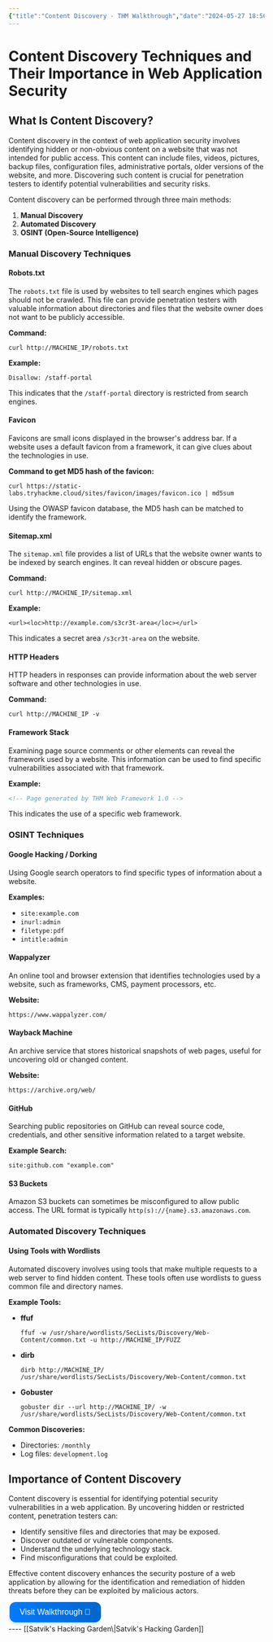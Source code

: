 ```yaml
---
{"title":"Content Discovery - THM Walkthrough","date":"2024-05-27 18:56:57","tags":["web"],"categories":[],"cover":"https://tryhackme-images.s3.amazonaws.com/room-icons/2f678b7457e828715a10b8bc02fd65b5.png","dg-publish":true,"roomlink":"https://tryhackme.com/r/room/contentdiscovery","walkthrough":"https://blog.satvik.live/post/THM%2FWEB%2FContent-Discovery-THM-Walkthrough","permalink":"/thm-notes/web-fundamentals-path/content-discovery/","dgPassFrontmatter":true}
---
```


# Content Discovery Techniques and Their Importance in Web Application Security

## What Is Content Discovery?
Content discovery in the context of web application security involves identifying hidden or non-obvious content on a website that was not intended for public access. This content can include files, videos, pictures, backup files, configuration files, administrative portals, older versions of the website, and more. Discovering such content is crucial for penetration testers to identify potential vulnerabilities and security risks.

Content discovery can be performed through three main methods:
1. **Manual Discovery**
2. **Automated Discovery**
3. **OSINT (Open-Source Intelligence)**

### Manual Discovery Techniques

#### Robots.txt
The `robots.txt` file is used by websites to tell search engines which pages should not be crawled. This file can provide penetration testers with valuable information about directories and files that the website owner does not want to be publicly accessible.

**Command:**
```
curl http://MACHINE_IP/robots.txt
```

**Example:**
```plaintext
Disallow: /staff-portal
```
This indicates that the `/staff-portal` directory is restricted from search engines.

#### Favicon
Favicons are small icons displayed in the browser's address bar. If a website uses a default favicon from a framework, it can give clues about the technologies in use.

**Command to get MD5 hash of the favicon:**
```
curl https://static-labs.tryhackme.cloud/sites/favicon/images/favicon.ico | md5sum
```

Using the OWASP favicon database, the MD5 hash can be matched to identify the framework.

#### Sitemap.xml
The `sitemap.xml` file provides a list of URLs that the website owner wants to be indexed by search engines. It can reveal hidden or obscure pages.

**Command:**
```
curl http://MACHINE_IP/sitemap.xml
```

**Example:**
```plaintext
<url><loc>http://example.com/s3cr3t-area</loc></url>
```
This indicates a secret area `/s3cr3t-area` on the website.

#### HTTP Headers
HTTP headers in responses can provide information about the web server software and other technologies in use.

**Command:**
```
curl http://MACHINE_IP -v
```

#### Framework Stack
Examining page source comments or other elements can reveal the framework used by a website. This information can be used to find specific vulnerabilities associated with that framework.

**Example:**
```html
<!-- Page generated by THM Web Framework 1.0 -->
```
This indicates the use of a specific web framework.

### OSINT Techniques

#### Google Hacking / Dorking
Using Google search operators to find specific types of information about a website. 

**Examples:**
- `site:example.com`
- `inurl:admin`
- `filetype:pdf`
- `intitle:admin`

#### Wappalyzer
An online tool and browser extension that identifies technologies used by a website, such as frameworks, CMS, payment processors, etc.

**Website:**
```
https://www.wappalyzer.com/
```

#### Wayback Machine
An archive service that stores historical snapshots of web pages, useful for uncovering old or changed content.

**Website:**
```
https://archive.org/web/
```

#### GitHub
Searching public repositories on GitHub can reveal source code, credentials, and other sensitive information related to a target website.

**Example Search:**
```
site:github.com "example.com"
```

#### S3 Buckets
Amazon S3 buckets can sometimes be misconfigured to allow public access. The URL format is typically `http(s)://{name}.s3.amazonaws.com`.

### Automated Discovery Techniques

#### Using Tools with Wordlists
Automated discovery involves using tools that make multiple requests to a web server to find hidden content. These tools often use wordlists to guess common file and directory names.

**Example Tools:**
- **ffuf**
  ```
  ffuf -w /usr/share/wordlists/SecLists/Discovery/Web-Content/common.txt -u http://MACHINE_IP/FUZZ
  ```

- **dirb**
  ```
  dirb http://MACHINE_IP/ /usr/share/wordlists/SecLists/Discovery/Web-Content/common.txt
  ```

- **Gobuster**
  ```
  gobuster dir --url http://MACHINE_IP/ -w /usr/share/wordlists/SecLists/Discovery/Web-Content/common.txt
  ```

**Common Discoveries:**
- Directories: `/monthly`
- Log files: `development.log`

## Importance of Content Discovery
Content discovery is essential for identifying potential security vulnerabilities in a web application. By uncovering hidden or restricted content, penetration testers can:
- Identify sensitive files and directories that may be exposed.
- Discover outdated or vulnerable components.
- Understand the underlying technology stack.
- Find misconfigurations that could be exploited.

Effective content discovery enhances the security posture of a web application by allowing for the identification and remediation of hidden threats before they can be exploited by malicious actors.

<a href="https://blog.satvik.live/post/THM%2FWEB%2FContent-Discovery-THM-Walkthrough" style="text-decoration:none;">
  <button style="
    background: linear-gradient(90deg, rgba(0,123,255,1) 0%, rgba(0,102,204,1) 100%);
    border: none; /* Remove borders */
    color: white; /* White text */
    padding: 10px 20px; /* Some padding */
    text-align: center; /* Centered text */
    text-decoration: none; /* Remove underline */
    display: flex; /* Use flexbox */
    align-items: center; /* Center items vertically */
    justify-content: center; /* Center items horizontally */
    font-size: 16px; /* Increase font size */
    margin: 4px 2px; /* Add some margin */
    cursor: pointer; /* Add a pointer on hover */
    border-radius: 12px; /* Rounded corners */
    box-shadow: 0 4px 6px rgba(0, 0, 0, 0.1); /* Add shadow */
    transition: transform 0.2s; /* Animation for hover effect */
    height: 40px; /* Fixed height for better alignment */
  " onmouseover="this.style.transform='scale(1.05)';" onmouseout="this.style.transform='scale(1.0)';">
    Visit Walkthrough 👀
  </button>
</a>
----
[[Satvik's Hacking Garden\|Satvik's Hacking Garden]]
